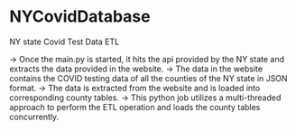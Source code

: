 # NYCovidDatabase
NY state Covid Test Data ETL

-> Once the main.py is started, it hits the api provided by the NY state and extracts the data provided in the website.
-> The data in the website contains the COVID testing data of all the counties of the NY state in JSON format.
-> The data is extracted from the website and is loaded into corresponding county tables.
-> This python job utilizes a multi-threaded approach to perform the ETL operation and loads the county tables concurrently.
